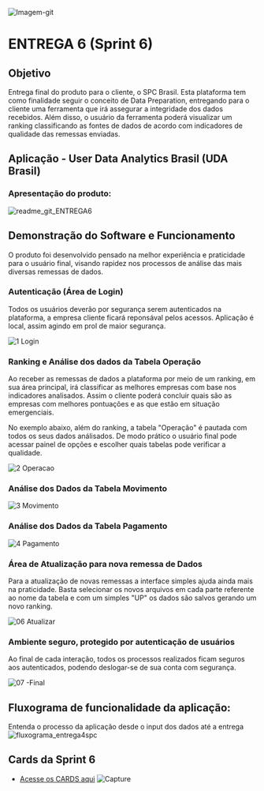 ![Imagem-git](https://user-images.githubusercontent.com/56441318/83288074-2af5e080-a1b9-11ea-9049-6c27b940c1b7.jpg)

# ENTREGA 6 (Sprint 6)

## Objetivo
Entrega final do produto para o cliente, o SPC Brasil. Esta plataforma tem como finalidade seguir o conceito de Data Preparation, entregando para o cliente uma ferramenta que irá assegurar a integridade dos dados recebidos. Além disso, o usuário da ferramenta poderá visualizar um ranking classificando as fontes de dados de acordo com indicadores de qualidade das remessas enviadas. 

## Aplicação - User Data Analytics Brasil (UDA Brasil)

### Apresentação do produto:

![readme_git_ENTREGA6](https://user-images.githubusercontent.com/54003876/87262436-50505c80-c490-11ea-8f8a-9c7288bf25be.png)


## Demonstração do Software e Funcionamento
O produto foi desenvolvido pensado na melhor experiência e praticidade para o usuário final, visando rapidez nos processos de análise das mais diversas remessas de dados. 

### Autenticação (Área de Login)

Todos os usuários deverão por segurança serem autenticados na plataforma, a empresa cliente ficará reponsával pelos acessos. Aplicação é local, assim agindo em prol de maior segurança. 

![1 Login](https://user-images.githubusercontent.com/54003876/87262668-34998600-c491-11ea-8dc8-4a87be96bd69.gif)

### Ranking e Análise dos dados da Tabela Operação

Ao receber as remessas de dados a plataforma por meio de um ranking, em sua área principal, irá classificar as melhores empresas com base nos indicadores analisados. Assim o cliente poderá concluir quais são as empresas com melhores pontuações e as que estão em situação emergenciais. 

No exemplo abaixo, além do ranking, a tabela "Operação" é pautada com todos os seus dados análisados. De modo prático o usuário final pode acessar painel de opções e escolher quais tabelas pode verificar a qualidade. 

![2 Operacao](https://user-images.githubusercontent.com/54003876/87262786-9528c300-c491-11ea-93da-8d29e2e090e3.gif)

### Análise dos Dados da Tabela Movimento

![3 Movimento](https://user-images.githubusercontent.com/54003876/87262871-e5078a00-c491-11ea-9b07-94a25798c3e4.gif)

### Análise dos Dados da Tabela Pagamento

![4 Pagamento](https://user-images.githubusercontent.com/54003876/87262909-036d8580-c492-11ea-89e3-4054df4dadff.gif)

### Área de Atualização para nova remessa de Dados

Para a atualização de novas remessas a interface simples ajuda ainda mais na praticidade. Basta selecionar os novos arquivos em cada parte referente ao nome da tabela e com um simples "UP" os dados são salvos gerando um novo ranking. 

![06 Atualizar](https://user-images.githubusercontent.com/54003876/87263072-6232ff00-c492-11ea-8104-e85e785b2dfa.gif)

### Ambiente seguro, protegido por autenticação de usuários

Ao final de cada interação, todos os processos realizados ficam seguros aos autenticados, podendo deslogar-se de sua conta com segurança. 

![07 -Final](https://user-images.githubusercontent.com/54003876/87263237-ec7b6300-c492-11ea-8654-0cc86e28cc72.gif)


## Fluxograma de funcionalidade da aplicação:
Entenda o processo da aplicação desde o input dos dados até a entrega
![fluxograma_entrega4spc](https://user-images.githubusercontent.com/54003876/84607266-b4c4cf80-ae82-11ea-9104-2166954a5197.png)


## Cards da Sprint 6 
- [Acesse os CARDS aqui](https://github.com/justhenrique/SPC-projeto-integrador/projects/8)
![Capture](https://user-images.githubusercontent.com/54003876/87263667-47618a00-c494-11ea-9b0e-872f95223aaf.PNG)
